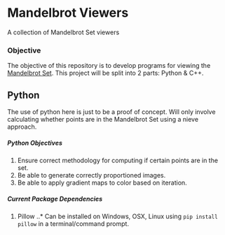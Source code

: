 # Mandelbrot Viewers
A collection of Mandelbrot Set viewers

### Objective
The objective of this repository is to develop programs for viewing the [Mandelbrot Set](https://en.wikipedia.org/wiki/Mandelbrot_set). This project will be split into 2 parts: Python & C++.

## Python
The use of python here is just to be a proof of concept. Will only involve calculating whether points are in the Mandelbrot Set using a nieve approach. 

##### Python Objectives
1. Ensure correct methodology for computing if certain points are in the set.
2. Be able to generate correctly proportioned images.
3. Be able to apply gradient maps to color based on iteration.

##### Current Package Dependencies
1. Pillow
..* Can be installed on Windows, OSX, Linux using ```pip install pillow``` in a terminal/command prompt.

